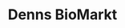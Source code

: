 ---
title: "Denns BioMarkt"
url: /berlin/denns-biomarkt-joachim-friedrich-strasse/
shop: Supermarkt
---